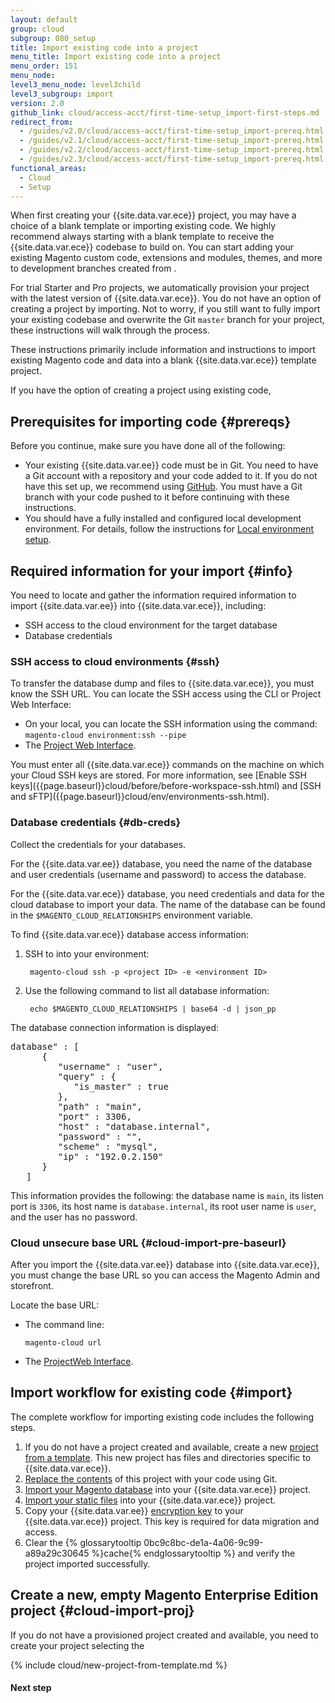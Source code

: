 ```yaml
---
layout: default
group: cloud
subgroup: 080_setup
title: Import existing code into a project
menu_title: Import existing code into a project
menu_order: 151
menu_node:
level3_menu_node: level3child
level3_subgroup: import
version: 2.0
github_link: cloud/access-acct/first-time-setup_import-first-steps.md
redirect_from:
  - /guides/v2.0/cloud/access-acct/first-time-setup_import-prereq.html
  - /guides/v2.1/cloud/access-acct/first-time-setup_import-prereq.html
  - /guides/v2.2/cloud/access-acct/first-time-setup_import-prereq.html
  - /guides/v2.3/cloud/access-acct/first-time-setup_import-prereq.html
functional_areas:
  - Cloud
  - Setup
---
```


When first creating your {{site.data.var.ece}} project, you may have a choice of a blank template or importing existing code. We highly recommend always starting with a blank template to receive the {{site.data.var.ece}} codebase to build on. You can start adding your existing Magento custom code, extensions and modules, themes, and more to development branches created from .

For trial Starter and Pro projects, we automatically provision your project with the latest version of {{site.data.var.ece}}. You do not have an option of creating a project by importing. Not to worry, if you still want to fully import your existing codebase and overwrite the Git `master` branch for your project, these instructions will walk through the process.

These instructions primarily include information and instructions to import existing Magento code and data into a blank {{site.data.var.ece}} template project.

If you have the option of creating a project using existing code,

## Prerequisites for importing code {#prereqs}
Before you continue, make sure you have done all of the following:

* Your existing {{site.data.var.ee}} code must be in Git. You need to have a Git account with a repository and your code added to it. If you do not have this set up, we recommend using [GitHub]({{page.baseurl}}cloud/project/project-integrate-github.html). You must have a Git branch with your code pushed to it before continuing with these instructions.
* You should have a fully installed and configured local development environment. For details, follow the instructions for [Local environment setup]({{page.baseurl}}cloud/access-acct/first-time-setup.html).

## Required information for your import {#info}
You need to locate and gather the information required information to import {{site.data.var.ee}} into {{site.data.var.ece}}, including:

* SSH access to the cloud environment for the target database
* Database credentials

### SSH access to cloud environments {#ssh}
To transfer the database dump and files to {{site.data.var.ece}}, you must know the SSH URL. You can locate the SSH access using the CLI or Project Web Interface:

* On your local, you can locate the SSH information using the command: `magento-cloud environment:ssh --pipe`
* The [Project Web Interface]({{page.baseurl}}cloud/project/project-webint-basic.html).

<div class="bs-callout bs-callout-info" id="info" markdown="1">
You must enter all {{site.data.var.ece}} commands on the machine on which your Cloud SSH keys are stored. For more information, see [Enable SSH keys]({{page.baseurl}}cloud/before/before-workspace-ssh.html) and [SSH and sFTP]({{page.baseurl}}cloud/env/environments-ssh.html).
</div>

### Database credentials {#db-creds}
Collect the credentials for your databases.

For the {{site.data.var.ee}} database, you need the name of the database and user credentials (username and password) to access the database.

For the {{site.data.var.ece}} database, you need credentials and data for the cloud database to import your data. The name of the database can be found in the `$MAGENTO_CLOUD_RELATIONSHIPS` environment variable.

To find {{site.data.var.ece}} database access information:

1. SSH to into your environment:

        magento-cloud ssh -p <project ID> -e <environment ID>
2. Use the following command to list all database information:

        echo $MAGENTO_CLOUD_RELATIONSHIPS | base64 -d | json_pp

The database connection information is displayed:

<pre class="no-copy">database" : [
      {
         "username" : "user",
         "query" : {
            "is_master" : true
         },
         "path" : "main",
         "port" : 3306,
         "host" : "database.internal",
         "password" : "",
         "scheme" : "mysql",
         "ip" : "192.0.2.150"
      }
   ]</pre>

This information provides the following: the database name is `main`, its listen port is `3306`, its host name is `database.internal`, its root user name is `user`, and the user has no password.

### Cloud unsecure base URL {#cloud-import-pre-baseurl}
After you import the {{site.data.var.ee}} database into {{site.data.var.ece}}, you must change the base URL so you can access the Magento Admin and storefront.

Locate the base URL:

*   The command line:

        magento-cloud url

*   The [ProjectWeb Interface]({{page.baseurl}}cloud/project/project-webint-basic.html).

## Import workflow for existing code {#import}
The complete workflow for importing existing code includes the following steps.

1.  If you do not have a project created and available, create a new [project from a template](#cloud-import-proj). This new project has files and directories specific to {{site.data.var.ece}}.
2.  [Replace the contents]({{page.baseurl}}cloud/access-acct/first-time-setup_import-import.html) of this project with your code using Git.
3.  [Import your Magento database]({{page.baseurl}}cloud/access-acct/first-time-setup_import-import.html#cloud-import-db) into your {{site.data.var.ece}} project.
4.  [Import your static files]({{page.baseurl}}cloud/access-acct/first-time-setup_import-import.html#cloud-import-media) into your {{site.data.var.ece}} project.
5.  Copy your {{site.data.var.ee}} [encryption key]({{page.baseurl}}cloud/access-acct/first-time-setup_import-import.html#cloud-import-key) to your {{site.data.var.ece}} project. This key is required for data migration and access.
6.  Clear the {% glossarytooltip 0bc9c8bc-de1a-4a06-9c99-a89a29c30645 %}cache{% endglossarytooltip %} and verify the project imported successfully.

## Create a new, empty Magento Enterprise Edition project {#cloud-import-proj}
If you do not have a provisioned project created and available, you need to create your project selecting the

{% include cloud/new-project-from-template.md %}

#### Next step
